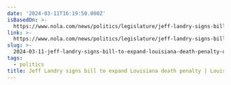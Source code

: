 ```yaml
---
date: '2024-03-11T16:19:50.000Z'
isBasedOn: >-
  https://www.nola.com/news/politics/legislature/jeff-landry-signs-bill-to-expand-louisiana-death-penalty/article_9b33b116-da5d-11ee-a325-3f26b93ed77e.html
link: >-
  https://www.nola.com/news/politics/legislature/jeff-landry-signs-bill-to-expand-louisiana-death-penalty/article_9b33b116-da5d-11ee-a325-3f26b93ed77e.html
slug: >-
  2024-03-11-jeff-landry-signs-bill-to-expand-louisiana-death-penalty-or-louisiana-politi
tags:
  - politics
title: Jeff Landry signs bill to expand Louisiana death penalty | Louisiana Politi
---
```


